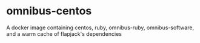 # omnibus-centos

A docker image containing centos, ruby, omnibus-ruby, omnibus-software, and a warm cache of flapjack's dependencies


